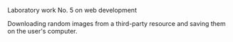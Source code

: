 Laboratory work No. 5 on web development

Downloading random images from a third-party resource and saving them on the user's computer.
